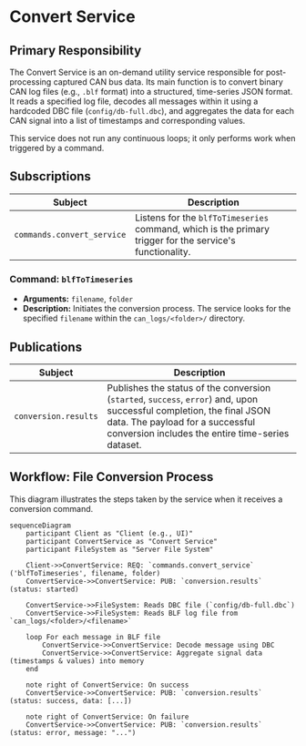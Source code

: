 # Convert Service

## Primary Responsibility

The Convert Service is an on-demand utility service responsible for post-processing captured CAN bus data. Its main function is to convert binary CAN log files (e.g., `.blf` format) into a structured, time-series JSON format. It reads a specified log file, decodes all messages within it using a hardcoded DBC file (`config/db-full.dbc`), and aggregates the data for each CAN signal into a list of timestamps and corresponding values.

This service does not run any continuous loops; it only performs work when triggered by a command.

## Subscriptions

| Subject                    | Description                                                                                                   |
| -------------------------- | ------------------------------------------------------------------------------------------------------------- |
| `commands.convert_service` | Listens for the `blfToTimeseries` command, which is the primary trigger for the service's functionality.      |

### Command: `blfToTimeseries`

-   **Arguments:** `filename`, `folder`
-   **Description:** Initiates the conversion process. The service looks for the specified `filename` within the `can_logs/<folder>/` directory.

## Publications

| Subject              | Description                                                                                                                              |
| -------------------- | ---------------------------------------------------------------------------------------------------------------------------------------- |
| `conversion.results` | Publishes the status of the conversion (`started`, `success`, `error`) and, upon successful completion, the final JSON data. The payload for a successful conversion includes the entire time-series dataset. |

## Workflow: File Conversion Process

This diagram illustrates the steps taken by the service when it receives a conversion command.

```mermaid
sequenceDiagram
    participant Client as "Client (e.g., UI)"
    participant ConvertService as "Convert Service"
    participant FileSystem as "Server File System"

    Client->>ConvertService: REQ: `commands.convert_service` ('blfToTimeseries', filename, folder)
    ConvertService->>ConvertService: PUB: `conversion.results` (status: started)

    ConvertService->>FileSystem: Reads DBC file (`config/db-full.dbc`)
    ConvertService->>FileSystem: Reads BLF log file from `can_logs/<folder>/<filename>`

    loop For each message in BLF file
        ConvertService->>ConvertService: Decode message using DBC
        ConvertService->>ConvertService: Aggregate signal data (timestamps & values) into memory
    end

    note right of ConvertService: On success
    ConvertService->>ConvertService: PUB: `conversion.results` (status: success, data: [...])

    note right of ConvertService: On failure
    ConvertService->>ConvertService: PUB: `conversion.results` (status: error, message: "...")
```
